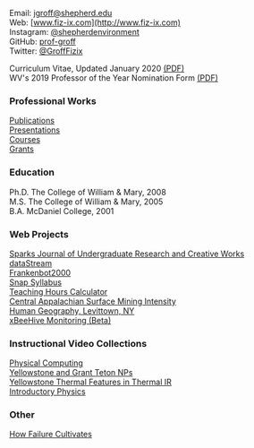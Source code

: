 Email: [jgroff@shepherd.edu](mailto:jgroff@shepherd.edu)  
Web: [www.fiz-ix.com](http://www.fiz-ix.com)  
Instagram: [@shepherdenvironment](https://www.instagram.com/shepherdenvironment)  
GitHub: [prof-groff](https://github.com/prof-groff)  
Twitter: [@GroffFizix](https://twitter.com/GroffFizix)  

Curriculum Vitae, Updated January 2020 [(PDF)](https://groff-portfolio.s3.amazonaws.com/other/groff-2020-cv.pdf)  
WV's 2019 Professor of the Year Nomination Form [(PDF)](https://groff-portfolio.s3.amazonaws.com/other/groff-2019-poy.pdf) 

### Professional Works

[Publications](parts/publications.md)  
[Presentations](parts/presentations.md)  
[Courses](parts/courses.md)  
[Grants](parts/grants.md)

### Education

Ph.D. The College of William & Mary, 2008  
M.S. The College of William & Mary, 2005  
B.A. McDaniel College, 2001  

### Web Projects

[Sparks Journal of Undergraduate Research and Creative Works](http://www.sparksjournal.org/)  
[dataStream](https://town-run-wq.appspot.com/)  
[Frankenbot2000](https://twitter.com/Frankenbot2000)  
[Snap Syllabus](https://snap-syllabus.appspot.com)  
[Teaching Hours Calculator](http://fiz-ix.com/my-teaching-hours.html)  
[Central Appalachian Surface Mining Intensity](http://fiz-ix.com/maps/mtr_99_15.html)  
[Human Geography, Levittown, NY](https://jeffreyryangroff.users.earthengine.app/view/levittown-ny)  
[xBeeHive Monitoring (Beta)](https://aetherbot-184416.appspot.com/)

### Instructional Video Collections

[Physical Computing](https://www.youtube.com/playlist?list=PLU0qQqpLMfb1JbwHLJCpSnGwFd90TMYJY)  
[Yellowstone and Grant Teton NPs](https://www.youtube.com/playlist?list=PLU0qQqpLMfb1Nt4Bg1i0DlBZkNdCC0vxZ)  
[Yellowstone Thermal Features in Thermal IR](https://www.youtube.com/playlist?list=PLXHmpYuvdLaBeuR9dPgqnEW3tG58pgWOh)  
[Introductory Physics](https://www.youtube.com/playlist?list=PLU0qQqpLMfb1MFCmOCsolXLLqAW2TKWpE)  

### Other

[How Failure Cultivates](parts/poy_essay.md)
